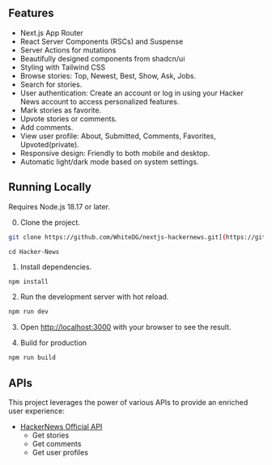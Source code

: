 ## Features

- Next.js App Router
- React Server Components (RSCs) and Suspense
- Server Actions for mutations
- Beautifully designed components from shadcn/ui
- Styling with Tailwind CSS
- Browse stories: Top, Newest, Best, Show, Ask, Jobs.
- Search for stories.
- User authentication: Create an account or log in using your Hacker News account to access personalized features.
- Mark stories as favorite.
- Upvote stories or comments.
- Add comments.
- View user profile: About, Submitted, Comments, Favorites, Upvoted(private).
- Responsive design: Friendly to both mobile and desktop.
- Automatic light/dark mode based on system settings.

## Running Locally

Requires Node.js 18.17 or later.

0. Clone the project.
```bash
git clone https://github.com/WhiteDG/nextjs-hackernews.git](https://github.com/ShenpaiSharma/Hacker-News.git
```
```
cd Hacker-News
```

1. Install dependencies.
```bash
npm install
```
2. Run the development server with hot reload.
```bash
npm run dev
```
3. Open [http://localhost:3000](http://localhost:3000) with your browser to see the result.

4. Build for production
```bash
npm run build
```

## APIs
This project leverages the power of various APIs to provide an enriched user experience:
- [HackerNews Official API](https://github.com/HackerNews/API)
  - Get stories
  - Get comments
  - Get user profiles
